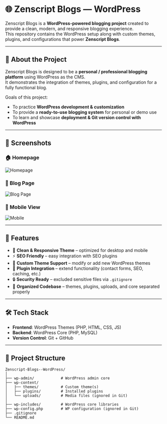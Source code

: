 # 🌐 Zenscript Blogs — WordPress

Zenscript Blogs is a **WordPress-powered blogging project** created to provide a clean, modern, and responsive blogging experience.  
This repository contains the WordPress setup along with custom themes, plugins, and configurations that power **Zenscript Blogs**.

---

## 📖 About the Project

Zenscript Blogs is designed to be a **personal / professional blogging platform** using WordPress as the CMS.  
It demonstrates the integration of themes, plugins, and configuration for a fully functional blog.  

Goals of this project:
- To practice **WordPress development & customization**  
- To provide a **ready-to-use blogging system** for personal or demo use  
- To learn and showcase **deployment & Git version control with WordPress**  

---

## 📸 Screenshots

### 🏠 Homepage
![Homepage](screenshots/homepage.png)

### 📝 Blog Page
![Blog Page](screenshots/blog.png)

### 📱 Mobile View
![Mobile](screenshots/mobile.png)

---


## 🚀 Features
- 📝 **Clean & Responsive Theme** – optimized for desktop and mobile  
- ⚡ **SEO Friendly** – easy integration with SEO plugins  
- 🎨 **Custom Theme Support** – modify or add new WordPress themes  
- 🔌 **Plugin Integration** – extend functionality (contact forms, SEO, caching, etc.)  
- 🔒 **Security Ready** – excluded sensitive files via `.gitignore`  
- 📂 **Organized Codebase** – themes, plugins, uploads, and core separated properly  

---

## 🛠 Tech Stack
- **Frontend**: WordPress Themes (PHP, HTML, CSS, JS)  
- **Backend**: WordPress Core (PHP, MySQL)   
- **Version Control**: Git + GitHub  

---

## 📂 Project Structure
```text
Zenscript-Blogs--WordPress/
│
├── wp-admin/            # WordPress admin core
├── wp-content/
│   ├── themes/          # Custom theme(s)
│   ├── plugins/         # Installed plugins
│   └── uploads/         # Media files (ignored in Git)
│
├── wp-includes/         # WordPress core libraries
├── wp-config.php        # WP configuration (ignored in Git)
├── .gitignore
└── README.md

